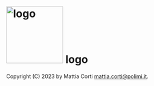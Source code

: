 # <img alt="logo" width="150" src="https://bitbucket.org/lymph/lymph/src/main/Doxygen/Logo/logo.png" /> logo

Copyright (C) 2023 by Mattia Corti <mattia.corti@polimi.it>.
